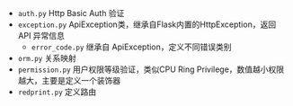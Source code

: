 - `auth.py` Http Basic Auth 验证
- `exception.py` ApiException类，继承自Flask内置的HttpException，返回API 异常信息
  - `error_code.py` 继承自 ApiException，定义不同错误类别
- `orm.py` 关系映射
- `permission.py` 用户权限等级验证，类似CPU Ring Privilege，数值越小权限越大，主要是定义一个装饰器
- `redprint.py` 定义路由

